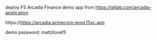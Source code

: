 deploy F5 Arcadia Finance demo app from https://gitlab.com/arcadia-application

https://https://arcadia.acmecorp-prod.f5xc.app

demo password: matt/ilovef5
